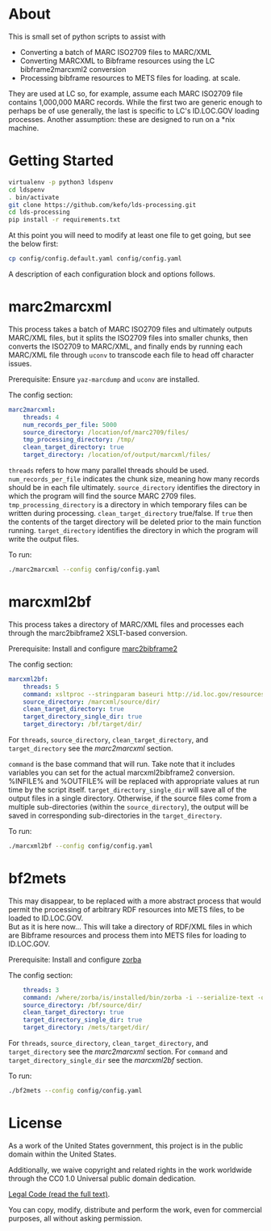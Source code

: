 # About

This is small set of python scripts to assist with
- Converting a batch of MARC ISO2709 files to MARC/XML
- Converting MARCXML to Bibframe resources using the LC bibframe2marcxml2 conversion
- Processing bibframe resources to METS files for loading.
at scale.

They are used at LC so, for example, assume each MARC ISO2709 file contains 1,000,000
MARC records.  While the first two are generic enough to perhaps be of use generally, the last 
is specific to LC's ID.LOC.GOV loading processes.  Another assumption: these are 
designed to run on a *nix machine.

# Getting Started

~~~bash
virtualenv -p python3 ldspenv
cd ldspenv
. bin/activate
git clone https://github.com/kefo/lds-processing.git
cd lds-processing
pip install -r requirements.txt
~~~

At this point you will need to modify at least one file to get going, but see the below first:

~~~bash
cp config/config.default.yaml config/config.yaml
~~~

A description of each configuration block and options follows.

# marc2marcxml

This process takes a batch of MARC ISO2709 files and ultimately outputs MARC/XML files, but 
it splits the ISO2709 files into smaller chunks, then converts the ISO2709 to MARC/XML, and 
finally ends by running each MARC/XML file through `uconv` to transcode each file to
head off character issues.

Prerequisite:  Ensure `yaz-marcdump` and `uconv` are installed.

The config section:

~~~yaml
marc2marcxml:
    threads: 4
    num_records_per_file: 5000
    source_directory: /location/of/marc2709/files/
    tmp_processing_directory: /tmp/
    clean_target_directory: true
    target_directory: /location/of/output/marcxml/files/
~~~

`threads` refers to how many parallel threads should be used.  
`num_records_per_file` indicates the chunk size, meaning how many records should be 
in each file ultimately.
`source_directory` identifies the directory in which the program will find the source
MARC 2709 files.
`tmp_processing_directory` is a directory in which temporary files can be written during processing.
`clean_target_directory` true/false.  If `true` then the contents of the target directory will be deleted prior
to the main function running.
`target_directory` identifies the directory in which the program will write the output files.

To run:

~~~bash
./marc2marcxml --config config/config.yaml
~~~

# marcxml2bf

This process takes a directory of MARC/XML files and processes each through the 
marc2bibframe2 XSLT-based conversion.

Prerequisite:  Install and configure [marc2bibframe2](https://github.com/lcnetdev/marc2bibframe2)

The config section:

~~~yaml
marcxml2bf:
    threads: 5
    command: xsltproc --stringparam baseuri http://id.loc.gov/resources/REPLACE/ --stringparam idsource http://id.loc.gov/vocabulary/organizations/dlcmrc /location/of/xsl/marc2bibframe2.xsl %INFILE% > %OUTFILE% 
    source_directory: /marcxml/source/dir/
    clean_target_directory: true
    target_directory_single_dir: true
    target_directory: /bf/target/dir/
~~~

For `threads`, `source_directory`, `clean_target_directory`, and `target_directory` see the *marc2marcxml* section.

`command` is the base command that will run.  Take note that it includes variables you can set for the 
actual marcxml2bibframe2 conversion.  %INFILE% and %OUTFILE% will be replaced with appropriate values at 
run time by the script itself.
`target_directory_single_dir` will save all of the output files in a single directory.  Otherwise, if the source files 
come from a multiple sub-directories (within the `source_directory`), the output will be saved in corresponding 
sub-directories in the `target_directory`.

To run:

~~~bash
./marcxml2bf --config config/config.yaml
~~~

# bf2mets

This may disappear, to be replaced with a more abstract process that would permit
the processing of arbitrary RDF resources into METS files, to be loaded to ID.LOC.GOV.  
But as it is here now...  This will take a directory of RDF/XML files in which are 
Bibframe resources and process them into METS files for loading to ID.LOC.GOV.

Prerequisite:  Install and configure [zorba](https://github.com/zorba-processor/zorba)

The config section:

~~~yaml
    threads: 3
    command: /where/zorba/is/installed/bin/zorba -i --serialize-text -q file:///source/xquery/resources2mets.xqy -e sourceuri:=%INFILE% -e savedir:=%OUTFILE% -e tableORschedule:= -e letter:=
    source_directory: /bf/source/dir/
    clean_target_directory: true
    target_directory_single_dir: true
    target_directory: /mets/target/dir/
~~~

For `threads`, `source_directory`, `clean_target_directory`, and `target_directory` see the *marc2marcxml* section.
For `command` and `target_directory_single_dir` see the *marcxml2bf* section.

To run:

~~~bash
./bf2mets --config config/config.yaml
~~~

# License
As a work of the United States government, this project is in the
public domain within the United States.

Additionally, we waive copyright and related rights in the work
worldwide through the CC0 1.0 Universal public domain dedication. 

[Legal Code (read the full text)](https://creativecommons.org/publicdomain/zero/1.0/legalcode).

You can copy, modify, distribute and perform the work, even for commercial
purposes, all without asking permission.



